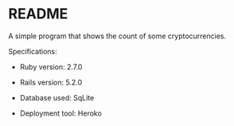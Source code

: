 # README

A simple program that shows the count of some cryptocurrencies.

Specifications:

* Ruby version: 2.7.0

* Rails version: 5.2.0

* Database used: SqLite

* Deployment tool: Heroko
